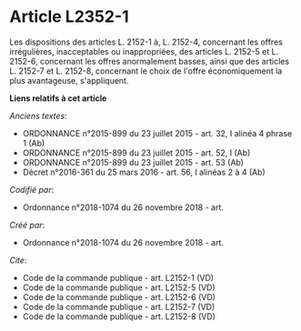 # Article L2352-1

Les dispositions des articles L. 2152-1 à, L. 2152-4, concernant les offres irrégulières, inacceptables ou inappropriées, des
articles L. 2152-5 et L. 2152-6, concernant les offres anormalement basses, ainsi que des articles L. 2152-7 et L. 2152-8,
concernant le choix de l'offre économiquement la plus avantageuse, s'appliquent.

**Liens relatifs à cet article**

_Anciens textes_:

  - ORDONNANCE n°2015-899 du 23 juillet 2015 - art. 32, I alinéa 4 phrase 1 (Ab)
  - ORDONNANCE n°2015-899 du 23 juillet 2015 - art. 52, I (Ab)
  - ORDONNANCE n°2015-899 du 23 juillet 2015 - art. 53 (Ab)
  - Décret n°2016-361 du 25 mars 2016 - art. 56, I alinéas 2 à 4 (Ab)

_Codifié par_:

  - Ordonnance n°2018-1074 du 26 novembre 2018 - art.

_Créé par_:

  - Ordonnance n°2018-1074 du 26 novembre 2018 - art.

_Cite_:

  - Code de la commande publique - art. L2152-1 (VD)
  - Code de la commande publique - art. L2152-5 (VD)
  - Code de la commande publique - art. L2152-6 (VD)
  - Code de la commande publique - art. L2152-7 (VD)
  - Code de la commande publique - art. L2152-8 (VD)

